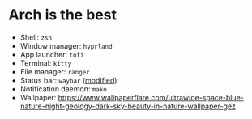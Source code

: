 # Arch is the best

- Shell: `zsh`
- Window manager: `hyprland`
- App launcher: `tofi`
- Terminal: `kitty`
- File manager: `ranger`
- Status bar: `waybar` ([modified](https://github.com/BBpezsgo/Waybar))
- Notification daemon: `mako`
- Wallpaper: https://www.wallpaperflare.com/ultrawide-space-blue-nature-night-geology-dark-sky-beauty-in-nature-wallpaper-gez
